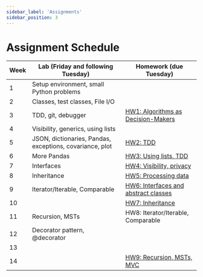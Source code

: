 ```yaml
---
sidebar_label: 'Assignments'
sidebar_position: 3
---
```


# Assignment Schedule

| Week | Lab (Friday and following Tuesday) | Homework (due Tuesday) |
| ---- | ---------------------------------- | -------- |
| 1 | Setup environment, small Python problems |  |
| 2 | Classes, test classes, File I/O |  |
| 3 | TDD, git, debugger | [HW1: Algorithms as Decision-Makers](https://github.com/neu-cs2100/fa25-hw1-algodecisionmakers-handout) |
| 4 | Visibility, generics, using lists |  |
| 5 | JSON, dictionaries, Pandas, exceptions, covariance, plot | [HW2: TDD](https://github.com/neu-cs2100/fa25-hw2-tdd-handout) |
| 6 | More Pandas | [HW3: Using lists, TDD](https://github.com/neu-cs2100/fa25-hw3-lists-handout) |
| 7 | Interfaces | [HW4: Visibility, privacy](https://github.com/neu-cs2100/fa25-hw4-reddit-privacy-handout) |
| 8 | Inheritance | [HW5: Processing data](https://github.com/neu-cs2100/fa25-hw5-biometrics-handout) |
| 9 | Iterator/Iterable, Comparable | [HW6: Interfaces and abstract classes](https://github.com/neu-cs2100/fa25-hw6-bias-bars-handout) |
| 10 |  | [HW7: Inheritance](https://github.com/neu-cs2100/fa25-hw7-minecraft-handout) |
| 11 | Recursion, MSTs | HW8: Iterator/Iterable, Comparable |
| 12 | Decorator pattern, @decorator |  |
| 13 |  |  |
| 14 |  | [HW9: Recursion, MSTs, MVC](https://github.com/neu-cs2100/fa25-hw9-mst-handout) |
